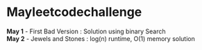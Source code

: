 # Mayleetcodechallenge
**May 1** - First Bad Version : Solution using binary Search<br>
**May 2** - Jewels and Stones : log(n) runtime, O(1) memory solution
